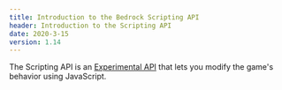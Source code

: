 ```yaml
---
title: Introduction to the Bedrock Scripting API
header: Introduction to the Scripting API
date: 2020-3-15
version: 1.14
---
```


The Scripting API is an [Experimental API](/docs/experimental-gameplay) that lets you modify the game's behavior using JavaScript.

